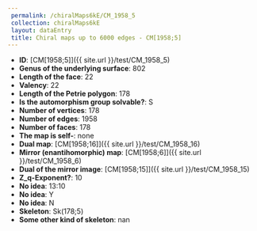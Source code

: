 ```yaml
--- 
 permalink: /chiralMaps6kE/CM_1958_5 
 collection: chiralMaps6kE
 layout: dataEntry
 title: Chiral maps up to 6000 edges - CM[1958;5]
---
```


- **ID**: [CM[1958;5]]({{ site.url }}/test/CM_1958_5)
- **Genus of the underlying surface**: 802
- **Length of the face**: 22
- **Valency**: 22
- **Length of the Petrie polygon**: 178
- **Is the automorphism group solvable?**: S
- **Number of vertices**: 178
- **Number of edges**: 1958
- **Number of faces**: 178
- **The map is self-**: none
- **Dual map**: [CM[1958;16]]({{ site.url }}/test/CM_1958_16)
- **Mirror (enantihomorphic) map**: [CM[1958;6]]({{ site.url }}/test/CM_1958_6)
- **Dual of the mirror image**: [CM[1958;15]]({{ site.url }}/test/CM_1958_15)
- **Z_q-Exponent?**: 10
- **No idea**:  13:10
- **No idea**: Y
- **No idea**: N
- **Skeleton**: Sk(178;5)
- **Some other kind of skeleton**: nan
